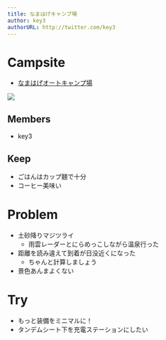 ```yaml
---
title: なまはげキャンプ場
author: key3
authorURL: http://twitter.com/key3
---
```


# Campsite

* [なまはげオートキャンプ場](https://www.namahage.co.jp/camp/)

<span alt="男鹿半島入道崎" itemtype="http://schema.org/Photograph" itemscope="itemscope"><img class="magnifiable" src="https://lh3.googleusercontent.com/-Lh3txA-eZjI/WvHfPHMGK6I/AAAAAAABCto/iZWM_R3L6rIiF9-UHNG6rbJg6DHmGE6JwCE0YBhgL/s1024/IMG_1968-EFFECTS.jpg" itemprop="image"></span>

## Members

* key3

## Keep

* ごはんはカップ麺で十分
* コーヒー美味い

# Problem

* 土砂降りマジツライ
  * 雨雲レーダーとにらめっこしながら温泉行った
* 距離を読み違えて到着が日没近くになった
  * ちゃんと計算しましょう
* 景色あんまよくない

# Try

* もっと装備をミニマルに！
* タンデムシート下を充電ステーションにしたい
